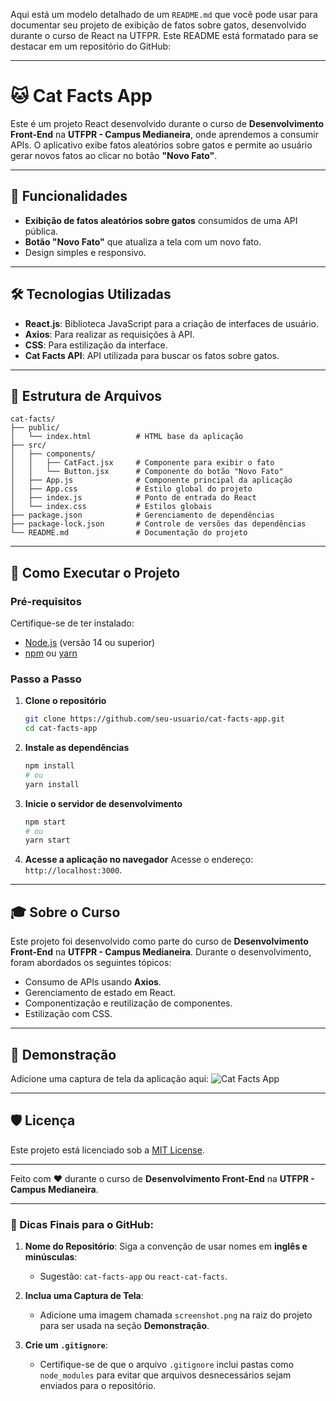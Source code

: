 Aqui está um modelo detalhado de um `README.md` que você pode usar para documentar seu projeto de exibição de fatos sobre gatos, desenvolvido durante o curso de React na UTFPR. Este README está formatado para se destacar em um repositório do GitHub:

---

# 🐱 Cat Facts App

Este é um projeto React desenvolvido durante o curso de **Desenvolvimento Front-End** na **UTFPR - Campus Medianeira**, onde aprendemos a consumir APIs. O aplicativo exibe fatos aleatórios sobre gatos e permite ao usuário gerar novos fatos ao clicar no botão **"Novo Fato"**.

---

## 🚀 Funcionalidades

- **Exibição de fatos aleatórios sobre gatos** consumidos de uma API pública.
- **Botão "Novo Fato"** que atualiza a tela com um novo fato.
- Design simples e responsivo.

---

## 🛠️ Tecnologias Utilizadas

- **React.js**: Biblioteca JavaScript para a criação de interfaces de usuário.
- **Axios**: Para realizar as requisições à API.
- **CSS**: Para estilização da interface.
- **Cat Facts API**: API utilizada para buscar os fatos sobre gatos.

---

## 📂 Estrutura de Arquivos

```plaintext
cat-facts/
├── public/
│   └── index.html          # HTML base da aplicação
├── src/
│   ├── components/
│   │   ├── CatFact.jsx     # Componente para exibir o fato
│   │   └── Button.jsx      # Componente do botão "Novo Fato"
│   ├── App.js              # Componente principal da aplicação
│   ├── App.css             # Estilo global do projeto
│   ├── index.js            # Ponto de entrada do React
│   └── index.css           # Estilos globais
├── package.json            # Gerenciamento de dependências
├── package-lock.json       # Controle de versões das dependências
└── README.md               # Documentação do projeto
```

---

## 🚀 Como Executar o Projeto

### Pré-requisitos

Certifique-se de ter instalado:

- [Node.js](https://nodejs.org/) (versão 14 ou superior)
- [npm](https://www.npmjs.com/) ou [yarn](https://yarnpkg.com/)

### Passo a Passo

1. **Clone o repositório**
   ```bash
   git clone https://github.com/seu-usuario/cat-facts-app.git
   cd cat-facts-app
   ```

2. **Instale as dependências**
   ```bash
   npm install
   # ou
   yarn install
   ```

3. **Inicie o servidor de desenvolvimento**
   ```bash
   npm start
   # ou
   yarn start
   ```

4. **Acesse a aplicação no navegador**
   Acesse o endereço: `http://localhost:3000`.

---

## 🎓 Sobre o Curso

Este projeto foi desenvolvido como parte do curso de **Desenvolvimento Front-End** na **UTFPR - Campus Medianeira**. Durante o desenvolvimento, foram abordados os seguintes tópicos:

- Consumo de APIs usando **Axios**.
- Gerenciamento de estado em React.
- Componentização e reutilização de componentes.
- Estilização com CSS.

---

## 📸 Demonstração

Adicione uma captura de tela da aplicação aqui:
![Cat Facts App](./screenshot.png)

---

## 🛡️ Licença

Este projeto está licenciado sob a [MIT License](./LICENSE).

---

Feito com ❤️ durante o curso de **Desenvolvimento Front-End** na **UTFPR - Campus Medianeira**.

---

### 🌟 Dicas Finais para o GitHub:
1. **Nome do Repositório**: Siga a convenção de usar nomes em **inglês e minúsculas**:
   - Sugestão: `cat-facts-app` ou `react-cat-facts`.

2. **Inclua uma Captura de Tela**:
   - Adicione uma imagem chamada `screenshot.png` na raiz do projeto para ser usada na seção **Demonstração**.

3. **Crie um `.gitignore`**:
   - Certifique-se de que o arquivo `.gitignore` inclui pastas como `node_modules` para evitar que arquivos desnecessários sejam enviados para o repositório.

